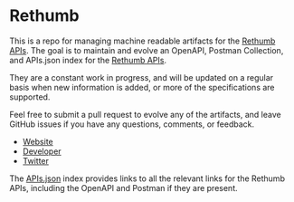# RethumbThis is a repo for managing machine readable artifacts for the [Rethumb APIs](http://rethumb.com/api). The goal is to maintain and evolve an OpenAPI, Postman Collection, and APIs.json index for the [Rethumb APIs](http://rethumb.com/api).They are a constant work in progress, and will be updated on a regular basis when new information is added, or more of the specifications are supported.Feel free to submit a pull request to evolve any of the artifacts, and leave GitHub issues if you have any questions, comments, or feedback.- [Website](http://rethumb.com/api)- [Developer](http://rethumb.com/api)- [Twitter](https://twitter.com/rethumb)The [APIs.json](https://github.com/api-evangelist/rethumb/blob/master/apis.json) index provides links to all the relevant links for the Rethumb APIs, including the OpenAPI and Postman if they are present.
